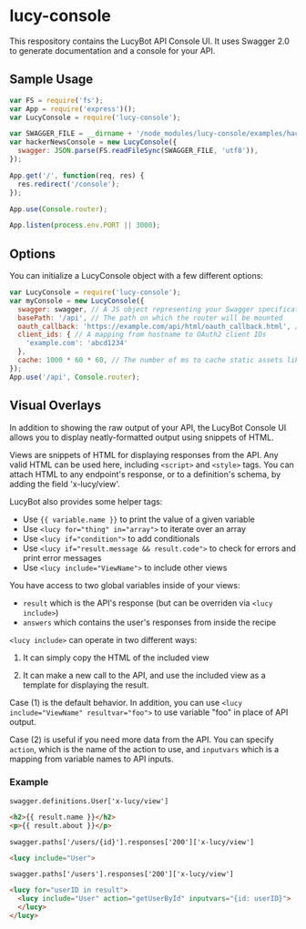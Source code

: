 # lucy-console

This respository contains the LucyBot API Console UI. It uses Swagger 2.0 to generate documentation and a console for your API.

## Sample Usage
```js
var FS = require('fs');
var App = require('express')();
var LucyConsole = require('lucy-console');

var SWAGGER_FILE = __dirname + '/node_modules/lucy-console/examples/hacker_news.json';
var hackerNewsConsole = new LucyConsole({
  swagger: JSON.parse(FS.readFileSync(SWAGGER_FILE, 'utf8')),
});

App.get('/', function(req, res) {
  res.redirect('/console');
});

App.use(Console.router);

App.listen(process.env.PORT || 3000);
```

## Options
You can initialize a LucyConsole object with a few different options:
```js
var LucyConsole = require('lucy-console');
var myConsole = new LucyConsole({
  swagger: swagger, // A JS object representing your Swagger specification
  basePath: '/api', // The path on which the router will be mounted
  oauth_callback: 'https://example.com/api/html/oauth_callback.html', // The URL that the user will be redirected to after authorization. A default callback page is provided at /{basePath}/html/oauth_callback.html
  client_ids: { // A mapping from hostname to OAuth2 client IDs
    'example.com': 'abcd1234'
  },
  cache: 1000 * 60 * 60, // The number of ms to cache static assets like JS and CSS
});
App.use('/api', Console.router);
```

## Visual Overlays
In addition to showing the raw output of your API, the LucyBot Console UI allows you to display neatly-formatted output using snippets of HTML.

Views are snippets of HTML for displaying responses from the API. Any valid HTML can be used here, including ```<script>``` and ```<style>``` tags.  You can attach HTML to any endpoint's response, or to a definition's schema, by adding the field 'x-lucy/view'.

LucyBot also provides some helper tags:
* Use ```{{ variable.name }}``` to print the value of a given variable
* Use ```<lucy for="thing" in="array">``` to iterate over an array
* Use ```<lucy if="condition">``` to add conditionals
* Use ```<lucy if="result.message && result.code">``` to check for errors and print error messages
* Use ```<lucy include="ViewName">``` to include other views

You have access to two global variables inside of your views:
* ```result``` which is the API's response (but can be overriden via ```<lucy include>```)
* ```answers``` which contains the user's responses from inside the recipe

```<lucy include>``` can operate in two different ways:

1. It can simply copy the HTML of the included view

2. It can make a new call to the API, and use the included view as a template for displaying the result.

Case (1) is the default behavior. In addition, you can use ```<lucy include="ViewName" resultvar="foo">``` to use variable "foo" in place of API output.

Case (2) is useful if you need more data from the API. You can specify ```action```, which is the name of the action to use, and ```inputvars``` which is a mapping from variable names to API inputs.

### Example
```swagger.definitions.User['x-lucy/view']```
```html
<h2>{{ result.name }}</h2>
<p>{{ result.about }}</p>
```

```swagger.paths['/users/{id}'].responses['200']['x-lucy/view']```
```html
<lucy include="User">
```

```swagger.paths['/users'].responses['200']['x-lucy/view']```
```html
<lucy for="userID in result">
  <lucy include="User" action="getUserById" inputvars="{id: userID}">
  </lucy>
</lucy>
```

